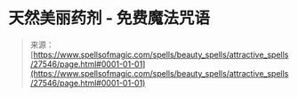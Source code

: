 <!--yml

类别：未分类

日期：2024年06月12日 19:16:40

-->

# 天然美丽药剂 - 免费魔法咒语

> 来源：[https://www.spellsofmagic.com/spells/beauty_spells/attractive_spells/27546/page.html#0001-01-01](https://www.spellsofmagic.com/spells/beauty_spells/attractive_spells/27546/page.html#0001-01-01)
